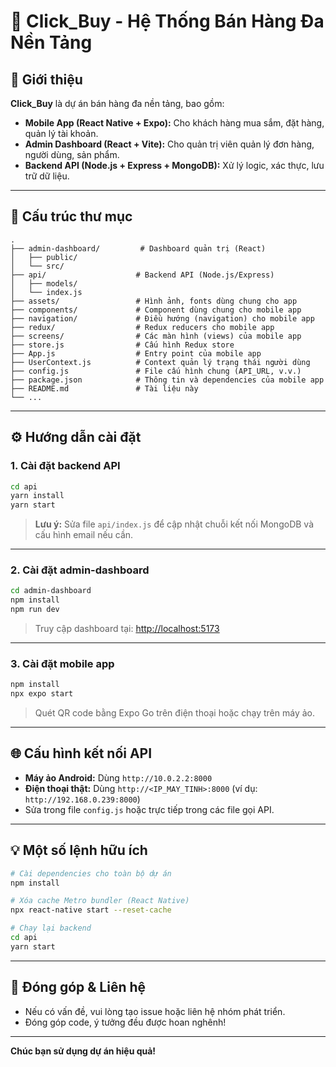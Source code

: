 # 🚀 Click_Buy - Hệ Thống Bán Hàng Đa Nền Tảng

## 📝 Giới thiệu

**Click_Buy** là dự án bán hàng đa nền tảng, bao gồm:
- **Mobile App (React Native + Expo):** Cho khách hàng mua sắm, đặt hàng, quản lý tài khoản.
- **Admin Dashboard (React + Vite):** Cho quản trị viên quản lý đơn hàng, người dùng, sản phẩm.
- **Backend API (Node.js + Express + MongoDB):** Xử lý logic, xác thực, lưu trữ dữ liệu.

---

## 📁 Cấu trúc thư mục

```plaintext
.
├── admin-dashboard/         # Dashboard quản trị (React)
│   ├── public/
│   └── src/
├── api/                    # Backend API (Node.js/Express)
│   ├── models/
│   └── index.js
├── assets/                 # Hình ảnh, fonts dùng chung cho app
├── components/             # Component dùng chung cho mobile app
├── navigation/             # Điều hướng (navigation) cho mobile app
├── redux/                  # Redux reducers cho mobile app
├── screens/                # Các màn hình (views) của mobile app
├── store.js                # Cấu hình Redux store
├── App.js                  # Entry point của mobile app
├── UserContext.js          # Context quản lý trạng thái người dùng
├── config.js               # File cấu hình chung (API_URL, v.v.)
├── package.json            # Thông tin và dependencies của mobile app
├── README.md               # Tài liệu này
└── ...
```

---

## ⚙️ Hướng dẫn cài đặt

### 1. Cài đặt backend API

```bash
cd api
yarn install
yarn start
```
> **Lưu ý:** Sửa file `api/index.js` để cập nhật chuỗi kết nối MongoDB và cấu hình email nếu cần.

---

### 2. Cài đặt admin-dashboard

```bash
cd admin-dashboard
npm install
npm run dev
```
> Truy cập dashboard tại: [http://localhost:5173](http://localhost:5173)

---

### 3. Cài đặt mobile app

```bash
npm install
npx expo start
```
> Quét QR code bằng Expo Go trên điện thoại hoặc chạy trên máy ảo.

---

## 🌐 Cấu hình kết nối API

- **Máy ảo Android:** Dùng `http://10.0.2.2:8000`
- **Điện thoại thật:** Dùng `http://<IP_MAY_TINH>:8000` (ví dụ: `http://192.168.0.239:8000`)
- Sửa trong file `config.js` hoặc trực tiếp trong các file gọi API.

---

## 💡 Một số lệnh hữu ích

```bash
# Cài dependencies cho toàn bộ dự án
npm install

# Xóa cache Metro bundler (React Native)
npx react-native start --reset-cache

# Chạy lại backend
cd api
yarn start
```

---

## 🤝 Đóng góp & Liên hệ

- Nếu có vấn đề, vui lòng tạo issue hoặc liên hệ nhóm phát triển.
- Đóng góp code, ý tưởng đều được hoan nghênh!

---

**Chúc bạn sử dụng dự án hiệu quả!**